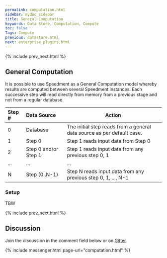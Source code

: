 ```yaml
---
permalink: computation.html
sidebar: mydoc_sidebar
title: General Computation
keywords: Data Store, Computation, Compute
toc: false
Tags: Compute
previous: datastore.html
next: enterprise_plugins.html
---
```


{% include prev_next.html %}

## General Computation
It is possible to use Speedment as a General Computation model whereby results are computed between several Speedment instances. Each successive step will read directly from memory from a previous stage and not from a regular database. 


| Step # | Data Source            | Action
| :----- | :--------------------- | ------------------------------- |
|  0     | Database               | The initial step reads from a general data source as per default case.
|  1     | Step 0                 | Step 1 reads input data from Step 0
|  2     | Step 0 and/or Step 1   | Step 1 reads input data from any previous step 0, 1
|  ...   | ...                    | ...
|  N     | Step (0..N-1)          | Step N reads input data from any previous step 0, 1, ..., N-1


### Setup
TBW

{% include prev_next.html %}

## Discussion
Join the discussion in the comment field below or on [Gitter](https://gitter.im/speedment/speedment)

{% include messenger.html page-url="computation.html" %}
